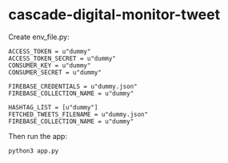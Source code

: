 # cascade-digital-monitor-tweet

Create env_file.py: 

```
ACCESS_TOKEN = u"dummy"
ACCESS_TOKEN_SECRET = u"dummy"
CONSUMER_KEY = u"dummy"
CONSUMER_SECRET = u"dummy"

FIREBASE_CREDENTIALS = u"dummy.json"
FIREBASE_COLLECTION_NAME = u"dummy"

HASHTAG_LIST = [u"dummy"]
FETCHED_TWEETS_FILENAME = u"dummy.json"
FIREBASE_COLLECTION_NAME = u"dummy"
```
Then run the app: 
```
python3 app.py
```
